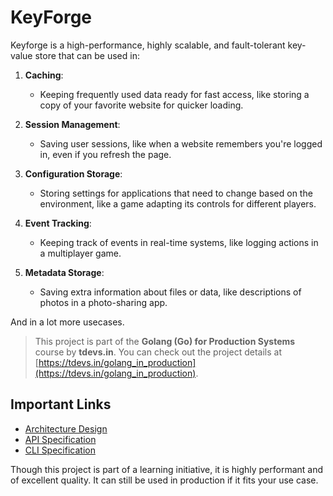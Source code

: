# KeyForge

Keyforge is a high-performance, highly scalable, and fault-tolerant key-value store that can be used in:

1. **Caching**:

   - Keeping frequently used data ready for fast access, like storing a copy of your favorite website for quicker loading.

2. **Session Management**:

   - Saving user sessions, like when a website remembers you're logged in, even if you refresh the page.

3. **Configuration Storage**:

   - Storing settings for applications that need to change based on the environment, like a game adapting its controls for different players.

4. **Event Tracking**:

   - Keeping track of events in real-time systems, like logging actions in a multiplayer game.

5. **Metadata Storage**:
   - Saving extra information about files or data, like descriptions of photos in a photo-sharing app.

And in a lot more usecases.

> This project is part of the **Golang (Go) for Production Systems** course by **tdevs.in**. You can check out the project details at [https://tdevs.in/golang_in_production](https://tdevs.in/golang_in_production).

## Important Links

- [Architecture Design](https://tdevs.in/golang_in_production/contents/key-forge/architecture-design)
- [API Specification](https://tdevs.in/golang_in_production/contents/key-forge/api-specification)
- [CLI Specification](https://tdevs.in/golang_in_production/contents/key-forge/cli-specification)

Though this project is part of a learning initiative, it is highly performant and of excellent quality. It can still be used in production if it fits your use case.

